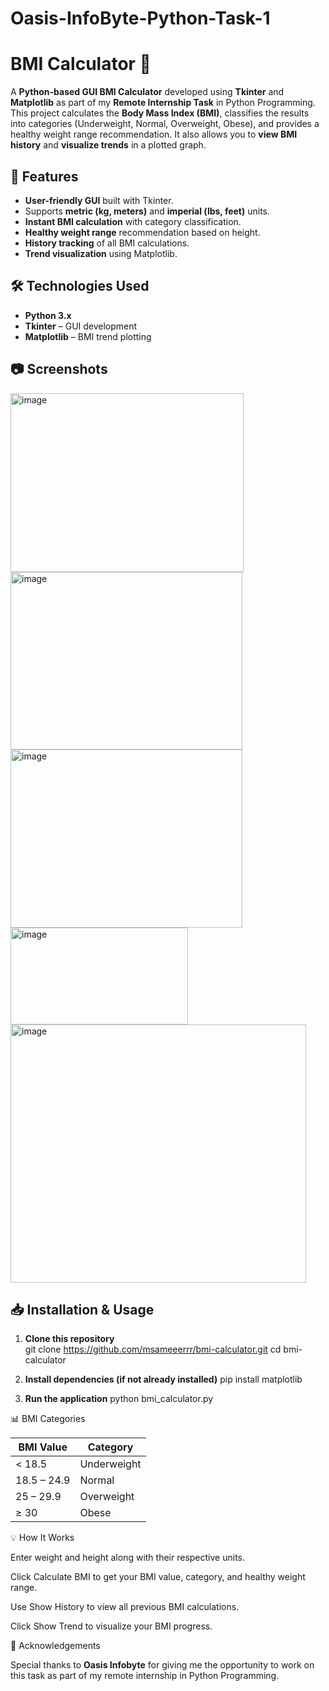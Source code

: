 # Oasis-InfoByte-Python-Task-1

# BMI Calculator 🧮

A **Python-based GUI BMI Calculator** developed using **Tkinter** and **Matplotlib** as part of my **Remote Internship Task** in Python Programming. This project calculates the **Body Mass Index (BMI)**, classifies the results into categories (Underweight, Normal, Overweight, Obese), and provides a healthy weight range recommendation. It also allows you to **view BMI history** and **visualize trends** in a plotted graph.

## 🚀 Features
- **User-friendly GUI** built with Tkinter.
- Supports **metric (kg, meters)** and **imperial (lbs, feet)** units.
- **Instant BMI calculation** with category classification.
- **Healthy weight range** recommendation based on height.
- **History tracking** of all BMI calculations.
- **Trend visualization** using Matplotlib.

## 🛠 Technologies Used
- **Python 3.x**
- **Tkinter** – GUI development
- **Matplotlib** – BMI trend plotting

## 📷 Screenshots
<img width="373" height="286" alt="image" src="https://github.com/user-attachments/assets/77e00a83-2226-40ef-9b64-f60bf44c69ff" />
<img width="371" height="284" alt="image" src="https://github.com/user-attachments/assets/a8e491f1-4540-4b44-94be-d8115afdd4cd" />
<img width="371" height="285" alt="image" src="https://github.com/user-attachments/assets/eec44bc0-a728-414e-8e29-1a498c29e993" />
<img width="284" height="155" alt="image" src="https://github.com/user-attachments/assets/ec25445c-7dc3-4d37-8bb9-28d22c08dc08" />
<img width="473" height="413" alt="image" src="https://github.com/user-attachments/assets/0c210c00-cc45-4c4e-a632-9f2edef8577a" />


## 📥 Installation & Usage

1. **Clone this repository**  
   git clone https://github.com/msameeerrr/bmi-calculator.git
   cd bmi-calculator
   
2. **Install dependencies (if not already installed)**
   pip install matplotlib
   
3. **Run the application**
   python bmi_calculator.py

📊 BMI Categories

| BMI Value   | Category    |
| ----------- | ----------- |
| < 18.5      | Underweight |
| 18.5 – 24.9 | Normal      |
| 25 – 29.9   | Overweight  |
| ≥ 30        | Obese       |

💡 How It Works

Enter weight and height along with their respective units.

Click Calculate BMI to get your BMI value, category, and healthy weight range.

Use Show History to view all previous BMI calculations.

Click Show Trend to visualize your BMI progress.

🙏 Acknowledgements

Special thanks to **Oasis Infobyte** for giving me the opportunity to work on this task as part of my remote internship in Python Programming.
